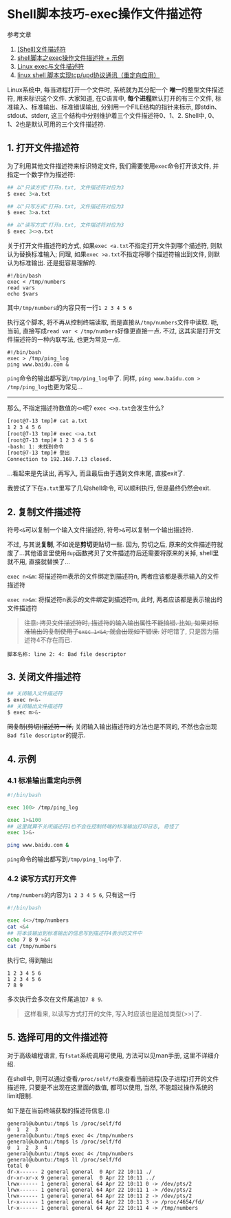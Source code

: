 # Shell脚本技巧-exec操作文件描述符

参考文章

1. [[Shell]文件描述符](http://www.dutor.net/index.php/2010/03/shell-file-descriptor/)
2. [shell脚本之exec操作文件描述符 + 示例](http://blog.csdn.net/donghanhang/article/details/51005972)
3. [Linux exec与文件描述符](http://www.cnblogs.com/lizhaoxian/p/5294158.html)
4. [linux shell 脚本实现tcp/upd协议通讯（重定向应用）](https://www.cnblogs.com/chengmo/archive/2010/10/22/1858302.html)

Linux系统中, 每当进程打开一个文件时, 系统就为其分配一个 **唯一**的整型文件描述符, 用来标识这个文件. 大家知道, 在C语言中, **每个进程**默认打开的有三个文件, 标准输入、标准输出、标准错误输出, 分别用一个FILE结构的指针来标示, 即stdin、stdout、stderr, 这三个结构中分别维护着三个文件描述符0、1、2. Shell中, 0、1、2也是默认可用的三个文件描述符. 

## 1. 打开文件描述符

为了利用其他文件描述符来标识特定文件, 我们需要使用`exec`命令打开该文件, 并指定一个数字作为描述符: 

```bash
## 以"只读方式"打开a.txt, 文件描述符对应为3
$ exec 3<a.txt

## 以"只写方式"打开a.txt, 文件描述符对应为3
$ exec 3>a.txt

## 以"读写方式"打开a.txt, 文件描述符对应为3
$ exec 3<>a.txt
```

关于打开文件描述符的方式, 如果`exec <a.txt`不指定打开文件到哪个描述符, 则默认为替换标准输入; 同理, 如果`exec >a.txt`不指定将哪个描述符输出到文件, 则默认为标准输出. 还是挺容易理解的.

```shell
#!/bin/bash
exec < /tmp/numbers
read vars
echo $vars
```

其中`/tmp/numbers`的内容只有一行`1 2 3 4 5 6`

执行这个脚本, 将不再从控制终端读取, 而是直接从`/tmp/numbers`文件中读取. 呃, 当前, 直接写成`read var < /tmp/numbers`好像更直接一点. 不过, 这其实是打开文件描述符的一种内联写法, 也更为常见一点.

```shell
#!/bin/bash
exec > /tmp/ping_log
ping www.baidu.com &
```

`ping`命令的输出都写到`/tmp/ping_log`中了. 同样, `ping www.baidu.com > /tmp/ping_log`也更为常见...

------

那么, 不指定描述符数值的`<>`呢? `exec <>a.txt`会发生什么?

```bash
[root@7-13 tmp]# cat a.txt
1 2 3 4 5 6
[root@7-13 tmp]# exec <>a.txt
[root@7-13 tmp]# 1 2 3 4 5 6
-bash: 1: 未找到命令
[root@7-13 tmp]# 登出
Connection to 192.168.7.13 closed.
```

...看起来是先读出, 再写入, 而且最后由于遇到文件末尾, 直接exit了. 

我尝试了下在`a.txt`里写了几句shell命令, 可以顺利执行, 但是最终仍然会exit.

## 2. 复制文件描述符

符号`<&`可以复制一个输入文件描述符, 符号`>&`可以复制一个输出描述符. 

不过, 与其说**复制**, 不如说是**剪切**更贴切一些. 因为, 剪切之后, 原来的文件描述符就废了...其他语言里使用`dup`函数拷贝了文件描述符后还需要将原来的关掉, shell里就不用, 直接就替换了...

`exec n<&m`: 将描述符m表示的文件绑定到描述符n, 两者应该都是表示输入的文件描述符

`exec n>&m`: 将描述符n表示的文件绑定到描述符m, 此时, 两者应该都是表示输出的文件描述符

> ~~注意: 拷贝文件描述符时, 描述符的输入输出属性不能搞错. 比如, 如果对标准输出的复制使用了`exec 1<&4`, 就会出现如下错误.~~ 好吧错了, 只是因为描述符4不存在而已.

```log
脚本名称: line 2: 4: Bad file descriptor
```

## 3. 关闭文件描述符

```bash
## 关闭输入文件描述符
$ exec n<&-
## 关闭输出文件描述符
$ exec m>&-
```

~~同复制(剪切)描述符一样,~~ 关闭输入输出描述符的方法也是不同的, 不然也会出现`Bad file descriptor`的提示.

## 4. 示例

### 4.1 标准输出重定向示例

```bash
#!/bin/bash

exec 100> /tmp/ping_log

exec 1>&100
## 这里就算不关闭描述符1也不会在控制终端的标准输出打印日志, 奇怪了
exec 1>&-

ping www.baidu.com &
```

`ping`命令的输出都写到`/tmp/ping_log`中了.

### 4.2 读写方式打开文件

`/tmp/numbers`的内容为`1 2 3 4 5 6`, 只有这一行

```bash
#!/bin/bash

exec 4<>/tmp/numbers
cat <&4
## 将本该输出到标准输出的信息写到描述符4表示的文件中
echo 7 8 9 >&4
cat /tmp/numbers
```

执行它, 得到输出

```
1 2 3 4 5 6
1 2 3 4 5 6
7 8 9
```

多次执行会多次在文件尾追加`7 8 9`.

> 这样看来, 以读写方式打开的文件, 写入时应该也是追加类型(>>)了.

## 5. 选择可用的文件描述符

对于高级编程语言, 有`fstat`系统调用可使用, 方法可以见man手册, 这里不详细介绍. 

在shell中, 则可以通过查看`/proc/self/fd`来查看当前进程(及子进程)打开的文件描述符, 只要是不出现在这里面的数值, 都可以使用, 当然, 不能超过操作系统的limit限制.

如下是在当前终端获取的描述符信息.()

```log
general@ubuntu:/tmp$ ls /proc/self/fd
0  1  2  3
general@ubuntu:/tmp$ exec 4< /tmp/numbers 
general@ubuntu:/tmp$ ls /proc/self/fd
0  1  2  3  4
general@ubuntu:/tmp$ exec 4< /tmp/numbers
general@ubuntu:/tmp$ ll /proc/self/fd
total 0
dr-x------ 2 general general  0 Apr 22 10:11 ./
dr-xr-xr-x 9 general general  0 Apr 22 10:11 ../
lrwx------ 1 general general 64 Apr 22 10:11 0 -> /dev/pts/2
lrwx------ 1 general general 64 Apr 22 10:11 1 -> /dev/pts/2
lrwx------ 1 general general 64 Apr 22 10:11 2 -> /dev/pts/2
lr-x------ 1 general general 64 Apr 22 10:11 3 -> /proc/4654/fd/
lr-x------ 1 general general 64 Apr 22 10:11 4 -> /tmp/numbers
```
